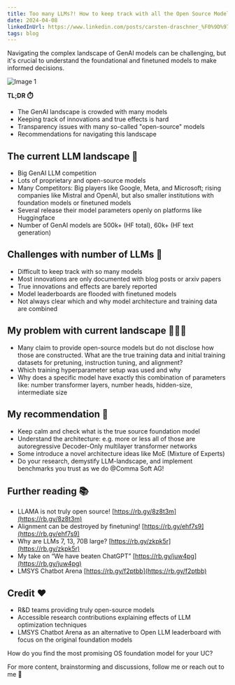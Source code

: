 ```yaml
---
title: Too many LLMs?! How to keep track with all the Open Source Models? Identify the finetuned-masked LLMs and its position within the GenAI landscape!
date: 2024-04-08
linkedInUrl: https://www.linkedin.com/posts/carsten-draschner_%F0%9D%97%A7%F0%9D%97%BC%F0%9D%97%BC-%F0%9D%97%BA%F0%9D%97%AE%F0%9D%97%BB%F0%9D%98%86-%F0%9D%97%9F%F0%9D%97%9F%F0%9D%97%A0%F0%9D%98%80-%F0%9D%97%9B%F0%9D%97%BC-%F0%9D%98%81%F0%9D%97%BC-%F0%9D%97%B8-activity-7173581553552318464-6w1Z?utm_source=share&utm_medium=member_desktop
tags: blog
---
```


Navigating the complex landscape of GenAI models can be challenging, but it's crucial to understand the foundational and finetuned models to make informed decisions.

![Image 1](/img/blog_images/1710277843754.jpeg)

**TL;DR ⏱️**
- The GenAI landscape is crowded with many models
- Keeping track of innovations and true effects is hard
- Transparency issues with many so-called "open-source" models
- Recommendations for navigating this landscape

<!-- excerpt -->

## The current LLM landscape 🤖

- Big GenAI LLM competition
- Lots of proprietary and open-source models
- Many Competitors: Big players like Google, Meta, and Microsoft; rising companies like Mistral and OpenAI, but also smaller institutions with foundation models or finetuned models
- Several release their model parameters openly on platforms like Huggingface
- Number of GenAI models are 500k+ (HF total), 60k+ (HF text generation)

## Challenges with number of LLMs 🤯

- Difficult to keep track with so many models
- Most innovations are only documented with blog posts or arxiv papers
- True innovations and effects are barely reported
- Model leaderboards are flooded with finetuned models
- Not always clear which and why model architecture and training data are combined

## My problem with current landscape 🤦🏼‍♂️

- Many claim to provide open-source models but do not disclose how those are constructed. What are the true training data and initial training datasets for pretuning, instruction tuning, and alignment?
- Which training hyperparameter setup was used and why
- Why does a specific model have exactly this combination of parameters like: number transformer layers, number heads, hidden-size, intermediate size

## My recommendation 🤗

- Keep calm and check what is the true source foundation model
- Understand the architecture: e.g. more or less all of those are autoregressive Decoder-Only multilayer transformer networks
- Some introduce a novel architecture ideas like MoE (Mixture of Experts)
- Do your research, demystify LLM-landscape, and implement benchmarks you trust as we do @Comma Soft AG!

## Further reading 📚

- LLAMA is not truly open source! [https://rb.gy/8z8t3m](https://rb.gy/8z8t3m)
- Alignment can be destroyed by finetuning! [https://rb.gy/ehf7s9](https://rb.gy/ehf7s9)
- Why are LLMs 7, 13, 70B large? [https://rb.gy/zkpk5r](https://rb.gy/zkpk5r)
- My take on “We have beaten ChatGPT” [https://rb.gy/juw4pg](https://rb.gy/juw4pg)
- LMSYS Chatbot Arena [https://rb.gy/f2ptbb](https://rb.gy/f2ptbb)

## Credit ❤️

- R&D teams providing truly open-source models
- Accessible research contributions explaining effects of LLM optimization techniques
- LMSYS Chatbot Arena as an alternative to Open LLM leaderboard with focus on the original foundation models

How do you find the most promising OS foundation model for your UC?

For more content, brainstorming and discussions, follow me or reach out to me 🥰
